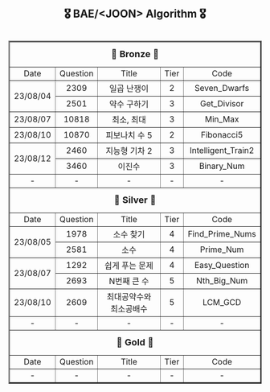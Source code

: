 <br></br>
<center><b><span style="font-size:150%">🎖️ BAE/&lt;JOON> Algorithm 🎖️</span></b></center>
<br>

<table align="center" border="2"  width="75%">
<tr align="center">
<td colspan="5" height="50px"><b><font size=4>🥉 Bronze 🥉</font></b></td>
</tr>
<tr align="center">
<td>Date</td>
<td>Question</td>
<td>Title</td>
<td>Tier</td>
<td>Code</td>
</tr>
<tr align="center">
<td rowspan="2">23/08/04</td>
<td>2309</td>
<td>일곱 난쟁이</td>
<td>2</td>
<td>Seven_Dwarfs</td>
</tr>
<tr align="center">
<td>2501</td>
<td>약수 구하기</td>
<td>3</td>
<td>Get_Divisor</td>
</tr>
<tr align="center">
<td>23/08/07</td>
<td>10818</td>
<td>최소, 최대</td>
<td>3</td>
<td>Min_Max</td>
</tr>
<tr align="center">
<td>23/08/10</td>
<td>10870</td>
<td>피보나치 수 5</td>
<td>2</td>
<td>Fibonacci5</td>
</tr>
<tr align="center">
<td rowspan="2">23/08/12</td>
<td>2460</td>
<td>지능형 기차 2</td>
<td>3</td>
<td>Intelligent_Train2</td>
</tr>
<tr align="center">
<td>3460</td>
<td>이진수</td>
<td>3</td>
<td>Binary_Num</td>
</tr>
<tr align="center">
<td>-</td>
<td>-</td>
<td>-</td>
<td>-</td>
<td>-</td>
</tr>

<tr align="center">
<td colspan="5" height="50px"><b><font size=4>🥈 Silver 🥈</b></td>
</tr>
<tr align="center">
<td>Date</td>
<td>Question</td>
<td>Title</td>
<td>Tier</td>
<td>Code</td>
</tr>
<tr align="center">
<td rowspan="2">23/08/05</td>
<td>1978</td>
<td>소수 찾기</td>
<td>4</td>
<td>Find_Prime_Nums</td>
</tr>
<tr align="center">
<td>2581</td>
<td>소수</td>
<td>4</td>
<td>Prime_Num</td>
</tr>
<tr align="center">
<td rowspan="2">23/08/07</td>
<td>1292</td>
<td>쉽게 푸는 문제</td>
<td>4</td>
<td>Easy_Question</td>
</tr>
<tr align="center">
<td>2693</td>
<td>N번째 큰 수</td>
<td>5</td>
<td>Nth_Big_Num</td>
</tr>
<tr align="center">
<td>23/08/10</td>
<td>2609</td>
<td>최대공약수와 최소공배수</td>
<td>5</td>
<td>LCM_GCD</td>
</tr>
<tr align="center">
<td>-</td>
<td>-</td>
<td>-</td>
<td>-</td>
<td>-</td>
</tr>
<tr align="center">
<td colspan="5" height="50px"><b><font size=4>🥇 Gold 🥇</b></td>
</tr>
<tr align="center">
<td>Date</td>
<td>Question</td>
<td>Title</td>
<td>Tier</td>
<td>Code</td>
</tr>
<tr align="center">
<td>-</td>
<td>-</td>
<td>-</td>
<td>-</td>
<td>-</td>
</tr>
</table>